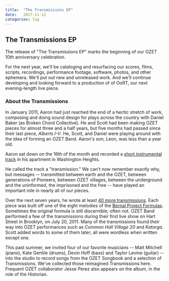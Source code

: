 ```yaml
---
title:  "The Transmissions EP"
date:   2017-11-12
categories: log
---
```

## The Transmissions EP

The release of "The Transmissions EP" marks the beginning of our OZET 10th anniversary celebration.

For the next year, we'll be cataloging and resurfacing our scores, films, scripts, recordings, performance footage, software, photos, and other ephemera.  We'll put out new and unreleased work.  And we'll continue developing and looking forward to a production of of OoRT, our next evening-length live piece.

### About the Transmissions

In January 2011, Aaron had just reached the end of a hectic stretch of work, composing and doing sound design for plays across the country with Daniel Baker (as Broken Chord Collective).  He and Scott had been making OZET pieces for almost three and a half years, but five months had passed since their last piece, *Alberts I-V*.  He, Scott, and Daniel were playing around with the idea of forming an OZET Band.  Aaron's son, Leon, was less than a year old.

Aaron sat down on the 16th of the month and recorded a [short instrumental track](https://soundcloud.com/on_the_ozet/t-1102-1-16?in=on_the_ozet/sets/ozet-music-transmissions) in his apartment in Washington Heights.

He called the track a "transmission."  We can't now remember exactly why, but messages -- transmitted between earth and the OZET, between generations of Pioneers, between OZET villages, between the underground and the uninformed, the imprisoned and the free -- have played an important role in nearly all of our pieces.

Over the next seven years, he wrote at least [40 more transmissions](https://soundcloud.com/on_the_ozet/sets/ozet-music-transmissions).  Each piece was built off one of the eight melodies of the [Bernal Project Formulas](http://localhost.nytimes.com:4000/assets/scores/bernal-formula.pdf).  Sometimes the original formula is still discernible; often not.  OZET Band performed a few of the transmissions during their first live show on Hart Street in Brooklyn, on July 20, 2011.  Many of the transmissions found their way into OZET performances such as *Common Hall Village 20* and *Katorga*.  Scott added words to some of them later; all were wordless when written except one.

This past summer, we invited four of our favorite musicians -- Matt Mitchell (piano), Kate Gentile (drums), Devin Hoff (bass) and Taylor Levine (guitar) -- into the studio to record songs from the OZET Songbook and a selection of Transmissions.  We've collected those reimagined Transmissions here.  Frequent OZET collaborator Jesse Perez also appears on the album, in the role of the Historian.  

